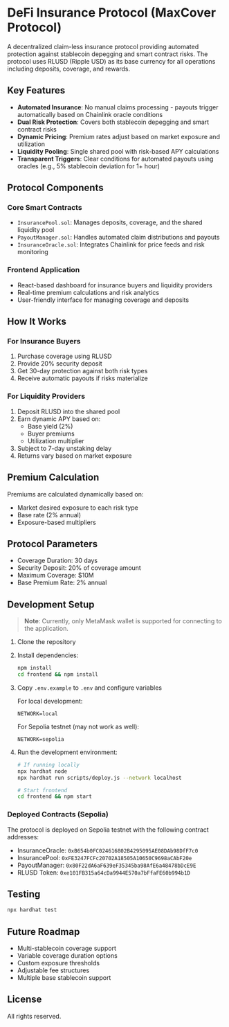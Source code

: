 # DeFi Insurance Protocol (MaxCover Protocol)

A decentralized claim-less insurance protocol providing automated protection against stablecoin depegging and smart contract risks. The protocol uses RLUSD (Ripple USD) as its base currency for all operations including deposits, coverage, and rewards.

## Key Features

- **Automated Insurance**: No manual claims processing - payouts trigger automatically based on Chainlink oracle conditions
- **Dual Risk Protection**: Covers both stablecoin depegging and smart contract risks
- **Dynamic Pricing**: Premium rates adjust based on market exposure and utilization
- **Liquidity Pooling**: Single shared pool with risk-based APY calculations
- **Transparent Triggers**: Clear conditions for automated payouts using oracles (e.g., 5% stablecoin deviation for 1+ hour)

## Protocol Components

### Core Smart Contracts

- `InsurancePool.sol`: Manages deposits, coverage, and the shared liquidity pool
- `PayoutManager.sol`: Handles automated claim distributions and payouts
- `InsuranceOracle.sol`: Integrates Chainlink for price feeds and risk monitoring

### Frontend Application

- React-based dashboard for insurance buyers and liquidity providers
- Real-time premium calculations and risk analytics
- User-friendly interface for managing coverage and deposits

## How It Works

### For Insurance Buyers

1. Purchase coverage using RLUSD
2. Provide 20% security deposit
3. Get 30-day protection against both risk types
4. Receive automatic payouts if risks materialize

### For Liquidity Providers

1. Deposit RLUSD into the shared pool
2. Earn dynamic APY based on:
   - Base yield (2%)
   - Buyer premiums
   - Utilization multiplier
3. Subject to 7-day unstaking delay
4. Returns vary based on market exposure

## Premium Calculation

Premiums are calculated dynamically based on:

- Market desired exposure to each risk type
- Base rate (2% annual)
- Exposure-based multipliers

## Protocol Parameters

- Coverage Duration: 30 days
- Security Deposit: 20% of coverage amount
- Maximum Coverage: $10M
- Base Premium Rate: 2% annual

## Development Setup

> **Note**: Currently, only MetaMask wallet is supported for connecting to the application.

1. Clone the repository
2. Install dependencies:
   ```bash
   npm install
   cd frontend && npm install
   ```
3. Copy `.env.example` to `.env` and configure variables

   For local development:

   ```
   NETWORK=local
   ```

   For Sepolia testnet (may not work as well):

   ```
   NETWORK=sepolia
   ```

4. Run the development environment:

   ```bash
   # If running locally
   npx hardhat node
   npx hardhat run scripts/deploy.js --network localhost

   # Start frontend
   cd frontend && npm start
   ```

### Deployed Contracts (Sepolia)

The protocol is deployed on Sepolia testnet with the following contract addresses:

- InsuranceOracle: `0xB654b0FC024616802B4295095AE08DAb98DfF7c0`
- InsurancePool: `0xFE3247FCFc20702A18505A10650C9698aCAbF20e`
- PayoutManager: `0x80F22dA6aF639eF35345ba98AfE6a48478bDcE9E`
- RLUSD Token: `0xe101FB315a64cDa9944E570a7bFfaFE60b994b1D`

## Testing

```bash
npx hardhat test
```

## Future Roadmap

- Multi-stablecoin coverage support
- Variable coverage duration options
- Custom exposure thresholds
- Adjustable fee structures
- Multiple base stablecoin support

## License

All rights reserved.
